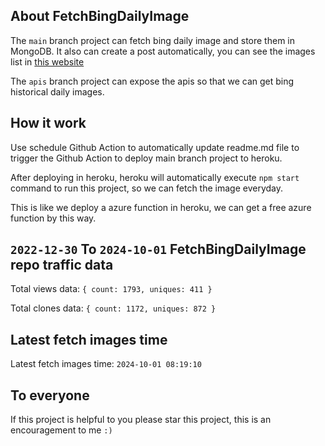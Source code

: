 ## About FetchBingDailyImage

The `main` branch project can fetch bing daily image and store them in MongoDB.
It also can create a post automatically, you can see the images list in [this website](https://oursalbum.netlify.app)

The `apis` branch project can expose the apis so that we can get bing historical daily images.

## How it work

Use schedule Github Action to automatically update readme.md file to trigger the Github Action to deploy main branch project to heroku.

After deploying in heroku, heroku will automatically execute `npm start` command to run this project, so we can fetch the image everyday.

This is like we deploy a azure function in heroku, we can get a free azure function by this way.

## `2022-12-30` To `2024-10-01` FetchBingDailyImage repo traffic data

Total views data: `{ count: 1793, uniques: 411 }`

Total clones data: `{ count: 1172, uniques: 872 }`

## Latest fetch images time

Latest fetch images time: `2024-10-01 08:19:10`

## To everyone

If this project is helpful to you please star this project, this is an encouragement to me `:)`



